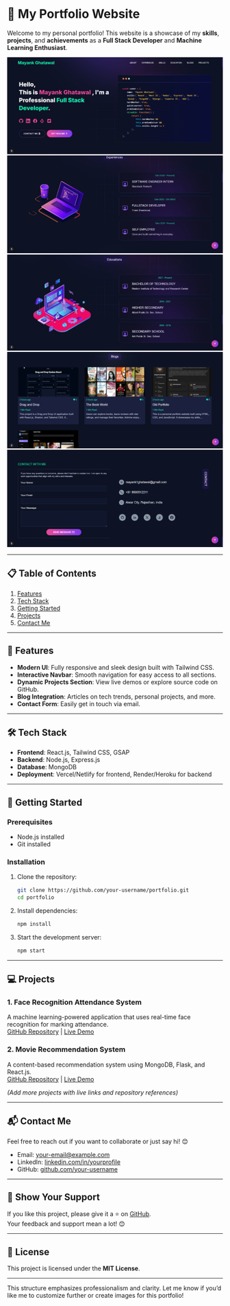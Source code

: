 # 🌟 My Portfolio Website  

Welcome to my personal portfolio! This website is a showcase of my **skills**, **projects**, and **achievements** as a **Full Stack Developer** and **Machine Learning Enthusiast**.

<img src="https://github.com/MayankGhatawal/Mayank-Ghatawal-Portfolio/blob/master/public/image/Screenshot%202024-12-05%20145031.png?raw=true"></img>  
<img src="https://github.com/MayankGhatawal/Mayank-Ghatawal-Portfolio/blob/master/public/image/Screenshot%202024-12-05%20145136.png?raw=true"></img>  
<img src="https://github.com/MayankGhatawal/Mayank-Ghatawal-Portfolio/blob/master/public/image/Screenshot%202024-12-05%20145411.png?raw=true"></img>  
<img src="https://github.com/MayankGhatawal/Mayank-Ghatawal-Portfolio/blob/master/public/image/Screenshot%202024-12-05%20145420.png?raw=true"></img>  
<img src="https://github.com/MayankGhatawal/Mayank-Ghatawal-Portfolio/blob/master/public/image/Screenshot%202024-12-05%20145429.png?raw=true"></img>

---

## 📋 Table of Contents

1. [Features](#features)  
2. [Tech Stack](#tech-stack)  
3. [Getting Started](#getting-started)  
4. [Projects](#projects)  
5. [Contact Me](#contact-me)  

---

## 🎯 Features

- **Modern UI**: Fully responsive and sleek design built with Tailwind CSS.  
- **Interactive Navbar**: Smooth navigation for easy access to all sections.  
- **Dynamic Projects Section**: View live demos or explore source code on GitHub.  
- **Blog Integration**: Articles on tech trends, personal projects, and more.  
- **Contact Form**: Easily get in touch via email.  

---

## 🛠️ Tech Stack

- **Frontend**: React.js, Tailwind CSS, GSAP  
- **Backend**: Node.js, Express.js  
- **Database**: MongoDB  
- **Deployment**: Vercel/Netlify for frontend, Render/Heroku for backend  

---

## 🚀 Getting Started

### Prerequisites
- Node.js installed  
- Git installed  

### Installation

1. Clone the repository:
   ```bash
   git clone https://github.com/your-username/portfolio.git
   cd portfolio
   ```
2. Install dependencies:
   ```bash
   npm install
   ```
3. Start the development server:
   ```bash
   npm start
   ```

---

## 💻 Projects

### 1. **Face Recognition Attendance System**  
A machine learning-powered application that uses real-time face recognition for marking attendance.  
[GitHub Repository](https://github.com/your-username/face-recognition-attendance) | [Live Demo](https://example.com)

### 2. **Movie Recommendation System**  
A content-based recommendation system using MongoDB, Flask, and React.js.  
[GitHub Repository](https://github.com/your-username/movie-recommendation-system) | [Live Demo](https://example.com)

*(Add more projects with live links and repository references)*

---

## 📬 Contact Me

Feel free to reach out if you want to collaborate or just say hi! 😊  

- Email: [your-email@example.com](mailto:your-email@example.com)  
- LinkedIn: [linkedin.com/in/yourprofile](https://linkedin.com/in/yourprofile)  
- GitHub: [github.com/your-username](https://github.com/your-username)  

---

## 🌟 Show Your Support

If you like this project, please give it a ⭐️ on [GitHub](https://github.com/your-username/portfolio).  
Your feedback and support mean a lot! 😊  

---

## 📝 License

This project is licensed under the **MIT License**.  

---

This structure emphasizes professionalism and clarity. Let me know if you’d like me to customize further or create images for this portfolio!
